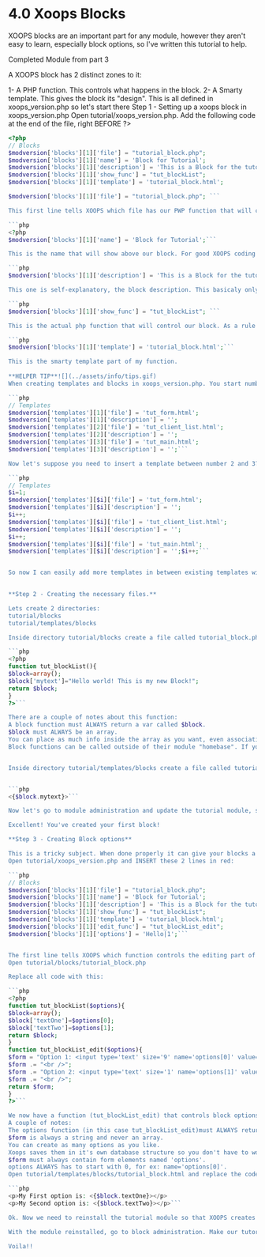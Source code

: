# 4.0 Xoops Blocks

XOOPS blocks are an important part for any module, however they aren't easy to learn, especially block options, so I've written this tutorial to help.

Completed Module from part 3

A XOOPS block has 2 distinct zones to it:

1- A PHP function. This controls what happens in the block.
2- A Smarty template. This gives the block its "design".
This is all defined in xoops_version.php so let's start there
Step 1 - Setting up a xoops block in xoops_version.php
Open tutorial/xoops_version.php. Add the following code at the end of the file, right BEFORE ?>

```php
<?php
// Blocks
$modversion['blocks'][1]['file'] = "tutorial_block.php";
$modversion['blocks'][1]['name'] = 'Block for Tutorial';
$modversion['blocks'][1]['description'] = 'This is a Block for the tutorial module';
$modversion['blocks'][1]['show_func'] = "tut_blockList";
$modversion['blocks'][1]['template'] = 'tutorial_block.html';

$modversion['blocks'][1]['file'] = "tutorial_block.php"; ```

This first line tells XOOPS which file has our PWP function that will control this block. 1 file can hold several functions. I normally place all my functions inside a single file, unless those functions are really big due to code. In that case it would be better to separate functions into several files.

```php
<?php
$modversion['blocks'][1]['name'] = 'Block for Tutorial';```

This is the name that will show above our block. For good XOOPS coding standards you should use a language constant instead of writing the name directly here. I've done it this way for easier understanding.

```php
$modversion['blocks'][1]['description'] = 'This is a Block for the tutorial module';``` 

This one is self-explanatory, the block description. This basicaly only appears in the block management part.

```php
$modversion['blocks'][1]['show_func'] = "tut_blockList"; ```

This is the actual php function that will control our block. As a rule of thumb, always append an abreviation of your module name to this function so that it doesn't colide with other functions in xoops. Function names that sound logical tend to be used a lot by diferent developers. I've run into this problem before, so has Hervet with his excelent News module, just to name 2 of us.

```php
$modversion['blocks'][1]['template'] = 'tutorial_block.html';``` 

This is the smarty template part of my function.
 
**HELPER TIP**![](../assets/info/tips.gif)
When creating templates and blocks in xoops_version.php. You start numbering as:

```php
// Templates
$modversion['templates'][1]['file'] = 'tut_form.html';
$modversion['templates'][1]['description'] = '';
$modversion['templates'][2]['file'] = 'tut_client_list.html';
$modversion['templates'][2]['description'] = '';
$modversion['templates'][3]['file'] = 'tut_main.html';
$modversion['templates'][3]['description'] = '';```

Now let's suppose you need to insert a template between number 2 and 3? With a small number of templates, changing the numbering would be relatively easy, but for a large module; say with 40 templates or more, this would be a real pain in the butt. So how do you solve this? Easy, using a helper variable (I will refer to variable as var from now on): 

```php
// Templates
$i=1;
$modversion['templates'][$i]['file'] = 'tut_form.html';
$modversion['templates'][$i]['description'] = '';
$i++;
$modversion['templates'][$i]['file'] = 'tut_client_list.html';
$modversion['templates'][$i]['description'] = '';
$i++;
$modversion['templates'][$i]['file'] = 'tut_main.html';
$modversion['templates'][$i]['description'] = '';$i++;```


So now I can easily add more templates in between existing templates without worrying about their numbering. I let $i take care of the numbers. It starts at 1 ($i=1;)and adds 1 ($i++;) after each template.

 
**Step 2 - Creating the necessary files.**

Lets create 2 directories:
tutorial/blocks
tutorial/templates/blocks

Inside directory tutorial/blocks create a file called tutorial_block.php with the following code in it:

```php
<?php
function tut_blockList(){
$block=array();
$block['mytext']="Hello world! This is my new Block!";
return $block;
}
?>```

There are a couple of notes about this function:
A block function must ALWAYS return a var called $block.
$block must ALWAYS be an array.
You can place as much info inside the array as you want, even associative arrays.
Block functions can be called outside of their module "homebase". If you have included (or required) files from your module, always be certain that your blocks know where those files are.


Inside directory tutorial/templates/blocks create a file called tutorial_block.html with the following code in it:


```php
<{$block.mytext}>```

Now let's go to module administration and update the tutorial module, so that XOOPS processes our new block. Now go to block administration and make block 'Block for Tutorial' visible on the front page. Go to your XOOPS front page to see your new block.

Excellent! You've created your first block!

**Step 3 - Creating Block options**

This is a tricky subject. When done properly it can give your blocks a lot of flexibility.
Open tutorial/xoops_version.php and INSERT these 2 lines in red:

```php
// Blocks
$modversion['blocks'][1]['file'] = "tutorial_block.php";
$modversion['blocks'][1]['name'] = 'Block for Tutorial';
$modversion['blocks'][1]['description'] = 'This is a Block for the tutorial module';
$modversion['blocks'][1]['show_func'] = "tut_blockList";
$modversion['blocks'][1]['template'] = 'tutorial_block.html';
$modversion['blocks'][1]['edit_func'] = "tut_blockList_edit";
$modversion['blocks'][1]['options'] = 'Hello|1';```


The first line tells XOOPS which function controls the editing part of this block. This function must be in the same file, in this case tutorial_block.php. The second line provides XOOPS with the default values for the block options. In this example the block will have 2 options, one will have a default value of "Hello" and the other "1". What separates the values here is '|'.
Open tutorial/blocks/tutorial_block.php

Replace all code with this:

```php
<?php
function tut_blockList($options){
$block=array();
$block['textOne']=$options[0];
$block['textTwo']=$options[1];
return $block;
}
function tut_blockList_edit($options){
$form = "Option 1: <input type='text' size='9' name='options[0]' value='$options[0]' />";
$form .= "<br />";
$form .= "Option 2: <input type='text' size='1' name='options[1]' value='$options[1]' />";
$form .= "<br />";
return $form;
}
?>```

We now have a function (tut_blockList_edit) that controls block options. The first function tut_blockList now receives our options ($options) from XOOPS.
A couple of notes:
The options function (in this case tut_blockList_edit)must ALWAYS return a var called $form.
$form is always a string and never an array.
You can create as many options as you like.
Xoops saves them in it's own database structure so you don't have to worry about creating tables for them. This is actually very good since you don't have to worry tables, saving or updating.
$form must always contain form elements named 'options'.
options ALWAYS has to start with 0, for ex: name='options[0]'.
Open tutorial/templates/blocks/tutorial_block.html and replace the code with this:

```php
<p>My First option is: <{$block.textOne}></p>
<p>My Second option is: <{$block.textTwo}></p>```

Ok. Now we need to reinstall the tutorial module so that XOOPS creates the necessary changes for our block options.

With the module reinstalled, go to block administration. Make our tutorial block visible on the front page. Now click on edit next to the block. You will see two options; one says 'Hello' and the other says '1'. Replace 'Hello' with 'I like Xoops' and '1' with '5'. Now goto the front page.

Voila!!
